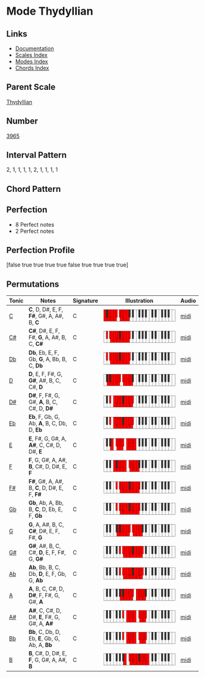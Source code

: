 # Mode Thydyllian

## Links

- [Documentation](README.md)
- [Scales Index](Scales.md)
- [Modes Index](Modes.md)
- [Chords Index](Chords.md)

## Parent Scale

[Thydyllian](ScaleThydyllian.md)

## Number

[3965](https://ianring.com/musictheory/scales/3965)

## Interval Pattern

2, 1, 1, 1, 1, 2, 1, 1, 1, 1

## Chord Pattern



## Perfection

- 8 Perfect notes
- 2 Perfect notes

## Perfection Profile

[false true true true true false true true true true]

## Permutations

| Tonic | Notes | Signature | Illustration | Audio |
|-------|-------|-----------|--------------|-------|
| [C](ModeCNaturalThydyllian.md) | **C**, D, D#, E, F, **F#**, G#, A, A#, B, **C** | C | ![CNaturalThydyllian](ModeCNaturalThydyllian.png) | [midi](https://github.com/edipermadi/music/blob/main/docs/ModeCNaturalThydyllian.mid?raw=true) |
| [C#](ModeCSharpThydyllian.md) | **C#**, D#, E, F, F#, **G**, A, A#, B, C, **C#** | C | ![CSharpThydyllian](ModeCSharpThydyllian.png) | [midi](https://github.com/edipermadi/music/blob/main/docs/ModeCSharpThydyllian.mid?raw=true) |
| [Db](ModeDFlatThydyllian.md) | **Db**, Eb, E, F, Gb, **G**, A, Bb, B, C, **Db** | C | ![DFlatThydyllian](ModeDFlatThydyllian.png) | [midi](https://github.com/edipermadi/music/blob/main/docs/ModeDFlatThydyllian.mid?raw=true) |
| [D](ModeDNaturalThydyllian.md) | **D**, E, F, F#, G, **G#**, A#, B, C, C#, **D** | C | ![DNaturalThydyllian](ModeDNaturalThydyllian.png) | [midi](https://github.com/edipermadi/music/blob/main/docs/ModeDNaturalThydyllian.mid?raw=true) |
| [D#](ModeDSharpThydyllian.md) | **D#**, F, F#, G, G#, **A**, B, C, C#, D, **D#** | C | ![DSharpThydyllian](ModeDSharpThydyllian.png) | [midi](https://github.com/edipermadi/music/blob/main/docs/ModeDSharpThydyllian.mid?raw=true) |
| [Eb](ModeEFlatThydyllian.md) | **Eb**, F, Gb, G, Ab, **A**, B, C, Db, D, **Eb** | C | ![EFlatThydyllian](ModeEFlatThydyllian.png) | [midi](https://github.com/edipermadi/music/blob/main/docs/ModeEFlatThydyllian.mid?raw=true) |
| [E](ModeENaturalThydyllian.md) | **E**, F#, G, G#, A, **A#**, C, C#, D, D#, **E** | C | ![ENaturalThydyllian](ModeENaturalThydyllian.png) | [midi](https://github.com/edipermadi/music/blob/main/docs/ModeENaturalThydyllian.mid?raw=true) |
| [F](ModeFNaturalThydyllian.md) | **F**, G, G#, A, A#, **B**, C#, D, D#, E, **F** | C | ![FNaturalThydyllian](ModeFNaturalThydyllian.png) | [midi](https://github.com/edipermadi/music/blob/main/docs/ModeFNaturalThydyllian.mid?raw=true) |
| [F#](ModeFSharpThydyllian.md) | **F#**, G#, A, A#, B, **C**, D, D#, E, F, **F#** | C | ![FSharpThydyllian](ModeFSharpThydyllian.png) | [midi](https://github.com/edipermadi/music/blob/main/docs/ModeFSharpThydyllian.mid?raw=true) |
| [Gb](ModeGFlatThydyllian.md) | **Gb**, Ab, A, Bb, B, **C**, D, Eb, E, F, **Gb** | C | ![GFlatThydyllian](ModeGFlatThydyllian.png) | [midi](https://github.com/edipermadi/music/blob/main/docs/ModeGFlatThydyllian.mid?raw=true) |
| [G](ModeGNaturalThydyllian.md) | **G**, A, A#, B, C, **C#**, D#, E, F, F#, **G** | C | ![GNaturalThydyllian](ModeGNaturalThydyllian.png) | [midi](https://github.com/edipermadi/music/blob/main/docs/ModeGNaturalThydyllian.mid?raw=true) |
| [G#](ModeGSharpThydyllian.md) | **G#**, A#, B, C, C#, **D**, E, F, F#, G, **G#** | C | ![GSharpThydyllian](ModeGSharpThydyllian.png) | [midi](https://github.com/edipermadi/music/blob/main/docs/ModeGSharpThydyllian.mid?raw=true) |
| [Ab](ModeAFlatThydyllian.md) | **Ab**, Bb, B, C, Db, **D**, E, F, Gb, G, **Ab** | C | ![AFlatThydyllian](ModeAFlatThydyllian.png) | [midi](https://github.com/edipermadi/music/blob/main/docs/ModeAFlatThydyllian.mid?raw=true) |
| [A](ModeANaturalThydyllian.md) | **A**, B, C, C#, D, **D#**, F, F#, G, G#, **A** | C | ![ANaturalThydyllian](ModeANaturalThydyllian.png) | [midi](https://github.com/edipermadi/music/blob/main/docs/ModeANaturalThydyllian.mid?raw=true) |
| [A#](ModeASharpThydyllian.md) | **A#**, C, C#, D, D#, **E**, F#, G, G#, A, **A#** | C | ![ASharpThydyllian](ModeASharpThydyllian.png) | [midi](https://github.com/edipermadi/music/blob/main/docs/ModeASharpThydyllian.mid?raw=true) |
| [Bb](ModeBFlatThydyllian.md) | **Bb**, C, Db, D, Eb, **E**, Gb, G, Ab, A, **Bb** | C | ![BFlatThydyllian](ModeBFlatThydyllian.png) | [midi](https://github.com/edipermadi/music/blob/main/docs/ModeBFlatThydyllian.mid?raw=true) |
| [B](ModeBNaturalThydyllian.md) | **B**, C#, D, D#, E, **F**, G, G#, A, A#, **B** | C | ![BNaturalThydyllian](ModeBNaturalThydyllian.png) | [midi](https://github.com/edipermadi/music/blob/main/docs/ModeBNaturalThydyllian.mid?raw=true) |
